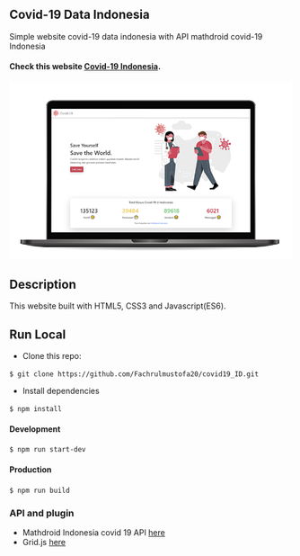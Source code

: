 ## Covid-19 Data Indonesia

Simple website covid-19 data indonesia with API mathdroid covid-19 Indonesia

#### Check this website [Covid-19 Indonesia](https://fachrul-covid19web.netlify.app/).

![landing-page](readme.png)

## Description
This website built with HTML5, CSS3 and Javascript(ES6).

## Run Local
* Clone this repo:

`$ git clone https://github.com/Fachrulmustofa20/covid19_ID.git`

* Install dependencies

`$ npm install`

#### Development
`$ npm run start-dev`

#### Production
`$ npm run build`

### API and plugin
* Mathdroid Indonesia covid 19 API <a href="https://github.com/mathdroid/indonesia-covid-19-api">here</a>
* Grid.js <a href="https://gridjs.io/">here</a>
